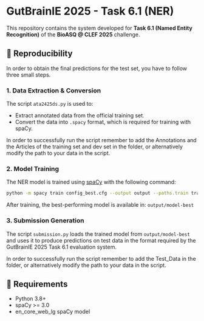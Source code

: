 # GutBrainIE 2025 - Task 6.1 (NER)

This repository contains the system developed for **Task 6.1 (Named Entity Recognition)** of the **BioASQ @ CLEF 2025** challenge.

## 📄 Reproducibility

In order to obtain the final predictions for the test set, you have to follow three small steps.

### 1. Data Extraction & Conversion

The script `ata2425ds.py` is used to:
- Extract annotated data from the official training set.
- Convert the data into `.spacy` format, which is required for training with spaCy.

In order to successfully run the script remember to add the Annotations and the Articles of the training set and dev set in the folder, or alternatively modify the path to your data in the script.

### 2. Model Training

The NER model is trained using [spaCy](https://spacy.io/) with the following command:

```bash
python -m spacy train config_best.cfg --output output --paths.train train.spacy --paths.dev dev.spacy
```

After training, the best-performing model is available in: `output/model-best`

### 3. Submission Generation
The script `submission.py` loads the trained model from `output/model-best` and uses it to produce predictions on test data in the format required by the GutBrainIE 2025 Task 6.1 evaluation system.

In order to successfully run the script remember to add the Test_Data in the folder, or alternatively modify the path to your data in the script.

## 📌 Requirements

- Python 3.8+
- spaCy >= 3.0
- en_core_web_lg spaCy model

